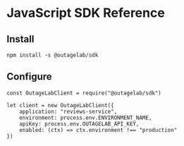 # JavaScript SDK Reference

## Install

```
npm install -s @outagelab/sdk
```

## Configure

```
const OutageLabClient = require("@outagelab/sdk")

let client = new OutageLabClient({
    application: "reviews-service",
    environment: process.env.ENVIRONMENT_NAME,
    apiKey: process.env.OUTAGELAB_API_KEY,
    enabled: (ctx) => ctx.environment !== "production"
})
```
